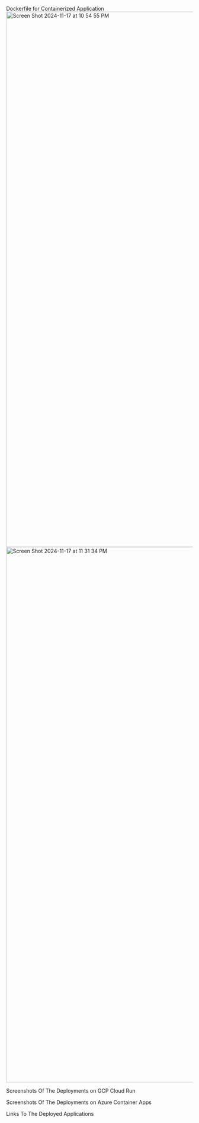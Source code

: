 Dockerfile for Containerized Application
<img width="1440" alt="Screen Shot 2024-11-17 at 10 54 55 PM" src="https://github.com/user-attachments/assets/d60a37a5-8308-47e5-9de5-97358bfc1640">
<img width="1440" alt="Screen Shot 2024-11-17 at 11 31 34 PM" src="https://github.com/user-attachments/assets/479ec58d-5a85-48b6-bc30-9eb386492a4a">


Screenshots Of The Deployments on GCP Cloud Run

Screenshots Of The Deployments on Azure Container Apps

Links To The Deployed Applications

